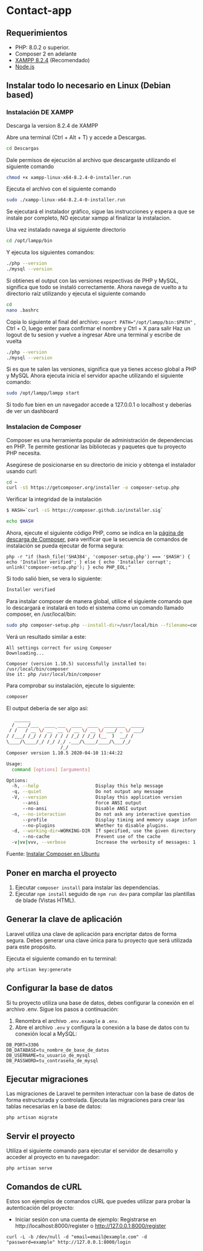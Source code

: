 # Contact-app

## Requerimientos
- PHP: 8.0.2 o superior.
- Composer 2 en adelante
- [XAMPP 8.2.4](https://www.apachefriends.org/es/download.html) (Recomendado)
- [Node.js](https://nodejs.org/en/download)

## Instalar todo lo necesario en Linux (Debian based)
### Instalación DE XAMPP
Descarga la version 8.2.4 de XAMPP

Abre una terminal (Ctrl + Alt + T) y accede a Descargas.
```bash
cd Descargas 
```

Dale permisos de ejecución al archivo que descargaste utilizando el siguiente comando
```bash
chmod +x xampp-linux-x64-8.2.4-0-installer.run
```
Ejecuta el archivo con el siguiente comando 
```bash
sudo ./xampp-linux-x64-8.2.4-0-installer.run
```
Se ejecutará el instalador gráfico, sigue las instrucciones y espera a que se instale por completo, NO ejecutar xampp al finalizar la instalacion.

Una vez instalado navega al siguiente directorio
```bash
cd /opt/lampp/bin
```
Y ejecuta los siguientes comandos:
```bash
./php --version
./mysql --version
```
Si obtienes el output con las versiones respectivas de PHP y MySQL, significa que todo se instaló correctamente.
Ahora navega de vuelto a tu directorio raíz utilizando y ejecuta el siguiente comando
```bash
cd
nano .bashrc
```
Copia lo siguiente al final del archivo: `export PATH="/opt/lampp/bin:$PATH"` , Ctrl + O, luego enter para confirmar el nombre y Ctrl + X para salir
Haz un logout de tu sesion y vuelve a ingresar
Abre una terminal y escribe de vuelta
```bash
./php --version
./mysql --version
```
Si es que te salen las versiones, significa que ya tienes acceso global a PHP y MySQL
Ahora ejecuta inicia el servidor apache utilizando el siguiente comando:
```bash
sudo /opt/lampp/lampp start
```

Si todo fue bien en un navegador accede a 127.0.0.1 o localhost y deberías de ver un dashboard

### Instalacion de Composer
Composer es una herramienta popular de administración de dependencias en PHP. Te permite gestionar las bibliotecas y paquetes que tu proyecto PHP necesita.

Asegúrese de posicionarse en su directorio de inicio y obtenga el instalador usando curl:
```bash
cd ~
curl -sS https://getcomposer.org/installer -o composer-setup.php
```
Verificar la integridad de la instalación
```bash
$ HASH=`curl -sS https://composer.github.io/installer.sig`
```
```bash
echo $HASH
```

Ahora, ejecute el siguiente código PHP, como se indica en la [página de descarga de Composer](https://getcomposer.org/download/), para verificar que la secuencia de comandos de instalación se pueda ejecutar de forma segura:

```
php -r "if (hash_file('SHA384', 'composer-setup.php') === '$HASH') { echo 'Installer verified'; } else { echo 'Installer corrupt'; unlink('composer-setup.php'); } echo PHP_EOL;"
```

Si todo salió bien, se vera lo siguiente:
```bash
Installer verified
```
Para instalar composer de manera global, utilice el siguiente comando que lo descargará e instalará en todo el sistema como un comando llamado composer, en /usr/local/bin:
```bash
sudo php composer-setup.php --install-dir=/usr/local/bin --filename=composer
```

Verá un resultado similar a este:
```
All settings correct for using Composer
Downloading...

Composer (version 1.10.5) successfully installed to: /usr/local/bin/composer
Use it: php /usr/local/bin/composer
```

Para comprobar su instalación, ejecute lo siguiente:

```bash
composer
```

El output deberia de ser algo asi:
```bash
   ______
  / ____/___  ____ ___  ____  ____  ________  _____
 / /   / __ \/ __ `__ \/ __ \/ __ \/ ___/ _ \/ ___/
/ /___/ /_/ / / / / / / /_/ / /_/ (__  )  __/ /
\____/\____/_/ /_/ /_/ .___/\____/____/\___/_/
                    /_/
Composer version 1.10.5 2020-04-10 11:44:22

Usage:
  command [options] [arguments]

Options:
  -h, --help                     Display this help message
  -q, --quiet                    Do not output any message
  -V, --version                  Display this application version
      --ansi                     Force ANSI output
      --no-ansi                  Disable ANSI output
  -n, --no-interaction           Do not ask any interactive question
      --profile                  Display timing and memory usage information
      --no-plugins               Whether to disable plugins.
  -d, --working-dir=WORKING-DIR  If specified, use the given directory as working directory.
      --no-cache                 Prevent use of the cache
  -v|vv|vvv, --verbose           Increase the verbosity of messages: 1 for n
```
Fuente: [Instalar Composer en Ubuntu ](https://www.digitalocean.com/community/tutorials/how-to-install-and-use-composer-on-ubuntu-20-04-es)

## Poner en marcha el proyecto

1. Ejecutar `composer install` para instalar las dependencias.
2. Ejecutar `npm install` seguido de `npm run dev` para compilar las plantillas de blade (Vistas HTML).


## Generar la clave de aplicación

Laravel utiliza una clave de aplicación para encriptar datos de forma segura. Debes generar una clave única para tu proyecto que será utilizada para este propósito.

Ejecuta el siguiente comando en tu terminal:

```php artisan key:generate```


## Configurar la base de datos

Si tu proyecto utiliza una base de datos, debes configurar la conexión en el archivo .env. Sigue los pasos a continuación:

1. Renombra el archivo `.env.example` a `.env`.
2. Abre el archivo `.env` y configura la conexión a la base de datos con tu conexión local a MySQL:

```DB_CONNECTION=mysql DB_HOST=127.0.0.1 
DB_PORT=3306
DB_DATABASE=tu_nombre_de_base_de_datos
DB_USERNAME=tu_usuario_de_mysql
DB_PASSWORD=tu_contraseña_de_mysql
```


## Ejecutar migraciones

Las migraciones de Laravel te permiten interactuar con la base de datos de forma estructurada y controlada. Ejecuta las migraciones para crear las tablas necesarias en la base de datos:

```php artisan migrate```


## Servir el proyecto

Utiliza el siguiente comando para ejecutar el servidor de desarrollo y acceder al proyecto en tu navegador:

```php artisan serve```


## Comandos de cURL

Estos son ejemplos de comandos cURL que puedes utilizar para probar la autenticación del proyecto:

- Iniciar sesión con una cuenta de ejemplo:
Registrarse en http://localhost:8000/register o http://127.0.0.1:8000/register

```curl -L -b /dev/null -d "email=email@example.com" -d "password=example" http://127.0.0.1:8000/login```

